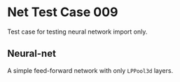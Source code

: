 # Net Test Case 009

Test case for testing neural network import only.

## Neural-net

A simple feed-forward network with only `LPPool3d` layers.
